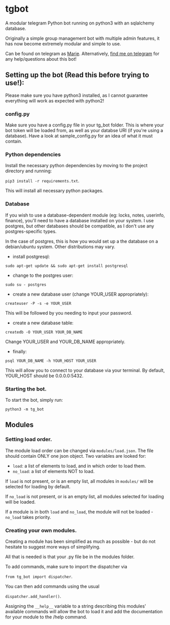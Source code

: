 # tgbot
A modular telegram Python bot running on python3 with an sqlalchemy database.

Originally a simple group management bot with multiple admin features, it has now become extremely modular and simple to use.

Can be found on telegram as [Marie](https://t.me/BanhammerMarie_bot).
Alternatively, [find me on telegram](https://t.me/SonOfLars) for any help/questions about this bot!

## Setting up the bot (Read this before trying to use!):
Please make sure you have python3 installed, as I cannot guarantee everything will work as expected with python2!

### config.py

Make sure you have a config.py file in your tg_bot folder. This is where your bot token will be loaded from, as well as your databse URI (if you're using a database).
Have a look at sample_config.py for an idea of what it must contain.

### Python dependencies

Install the necessary python dependencies by moving to the project directory and running:

`pip3 install -r requirements.txt`.

This will install all necessary python packages.

### Database

If you wish to use a database-dependent module (eg: locks, notes, userinfo, finance),
you'll need to have a database installed on your system. I use postgres, but other
databases should be compatible, as I don't use any postgres-specific types.

In the case of postgres, this is how you would set up a the database on a debian/ubuntu system. Other distributions may vary.

- install postgresql:

`sudo apt-get update && sudo apt-get install postgresql`

- change to the postgres user:

`sudo su - postgres`

- create a new database user (change YOUR_USER appropriately):

`createuser -P -s -e YOUR_USER`

This will be followed by you needing to input your password.

- create a new database table:

`createdb -O YOUR_USER YOUR_DB_NAME`

Change YOUR_USER and YOUR_DB_NAME appropriately.

- finally:

`psql YOUR_DB_NAME -h YOUR_HOST YOUR_USER`

This will allow you to connect to your database via your terminal.
By default, YOUR_HOST should be 0.0.0.0:5432.

### Starting the bot.

To start the bot, simply run:

`python3 -m tg_bot`

## Modules
### Setting load order.

The module load order can be changed via `modules/load.json`.
The file should contain ONLY one json object.
Two variables are looked for:
- `load`: a list of elements to load, and in which order to load them.
- `no_load`: a list of elements NOT to load.

If `load` is not present, or is an empty list, all modules in `modules/` will be selected for loading by default.

If `no_load` is not present, or is an empty list, all modules selected for loading will be loaded.

If a module is in both `load` and `no_load`, the module will not be loaded - `no_load` takes priority.
### Creating your own modules.

Creating a module has been simplified as much as possible - but do not hesitate to suggest more ways of simplifying.

All that is needed is that your .py file be in the modules folder.

To add commands, make sure to import the dispatcher via

`from tg_bot import dispatcher`.

You can then add commands using the usual

`dispatcher.add_handler()`.

Assigning the `__help__` variable to a string describing this modules' available
commands will allow the bot to load it and add the documentation for
your module to the /help command.
